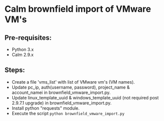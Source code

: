 # Calm brownfield import of VMware VM's

## Pre-requisites:
* Python 3.x
* Calm 2.9.x

## Steps:
* Create a file 'vms_list' with list of VMware vm's (VM names).
* Update pc_ip, auth(username, password), project_name & account_namei in brownfield_vmware_import.py.
* Update linux_template_uuid & windows_template_uuid (not required post 2.9.7.1 upgrade) in brownfield_vmware_import.py.
* Install python "requests" module.
* Execute the script `python brownfield_vmware_import.py`
